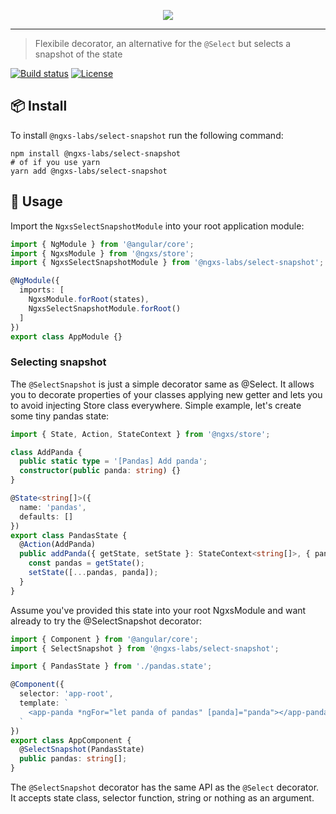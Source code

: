 <p align="center">
  <img src="https://raw.githubusercontent.com/ngxs-labs/emitter/master/docs/assets/logo.png">
</p>

---

> Flexibile decorator, an alternative for the `@Select` but selects a snapshot of the state

[![Build status](https://ci.appveyor.com/api/projects/status/jf1q7ypda4udyb2h/branch/master?svg=true)](https://ci.appveyor.com/project/arturovt/select-snapshot/branch/master)
[![License](https://img.shields.io/badge/License-MIT-green.svg)](https://github.com/ngxs-labs/select-snapshot/blob/master/LICENSE)

## 📦 Install

To install `@ngxs-labs/select-snapshot` run the following command:

```console
npm install @ngxs-labs/select-snapshot
# of if you use yarn
yarn add @ngxs-labs/select-snapshot
```

## 🔨 Usage

Import the `NgxsSelectSnapshotModule` into your root application module:

```typescript
import { NgModule } from '@angular/core';
import { NgxsModule } from '@ngxs/store';
import { NgxsSelectSnapshotModule } from '@ngxs-labs/select-snapshot';

@NgModule({
  imports: [
    NgxsModule.forRoot(states),
    NgxsSelectSnapshotModule.forRoot()
  ]
})
export class AppModule {}
```

### Selecting snapshot

The `@SelectSnapshot` is just a simple decorator same as @Select. It allows you to decorate properties of your classes applying new getter and lets you to avoid injecting Store class everywhere. Simple example, let's create some tiny pandas state:

```typescript
import { State, Action, StateContext } from '@ngxs/store';

class AddPanda {
  public static type = '[Pandas] Add panda';
  constructor(public panda: string) {}
}

@State<string[]>({
  name: 'pandas',
  defaults: []
})
export class PandasState {
  @Action(AddPanda)
  public addPanda({ getState, setState }: StateContext<string[]>, { panda }: AddPanda): void {
    const pandas = getState();
    setState([...pandas, panda]);
  }
}
```

Assume you've provided this state into your root NgxsModule and want already to try the @SelectSnapshot decorator:

```typescript
import { Component } from '@angular/core';
import { SelectSnapshot } from '@ngxs-labs/select-snapshot';

import { PandasState } from './pandas.state';

@Component({
  selector: 'app-root',
  template: `
    <app-panda *ngFor="let panda of pandas" [panda]="panda"></app-panda>
  `
})
export class AppComponent {
  @SelectSnapshot(PandasState)
  public pandas: string[];  
}
```

The `@SelectSnapshot` decorator has the same API as the `@Select` decorator. It accepts state class, selector function, string or nothing as an argument.
